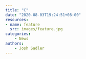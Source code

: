 ```yaml
---
title: "C"
date: "2020-08-03T19:24:51+08:00"
resources:
- name: feature
  src: images/feature.jpg
categories: 
    - News
authors: 
    - Josh Sadler
---
```


